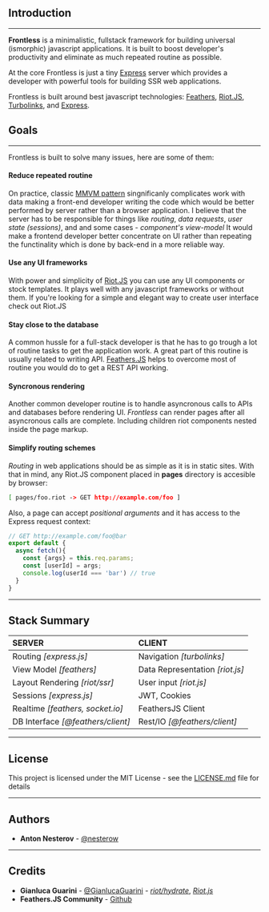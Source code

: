 ## Introduction

-----------
**Frontless** is a minimalistic, fullstack framework for building universal (ismorphic) javascript applications. It is built to boost developer's productivity and eliminate as much repeated routine as possible.

At the core Frontless is just a tiny [Express](https://expressjs.com/) server which provides a developer with powerful tools for building SSR web applications. 

Frontless is built around best javascript technologies: [Feathers](https://feathersjs.com), [Riot.JS](https://riot.js.org), [Turbolinks](https://github.com/turbolinks/turbolinks), and [Express](https://expressjs.com/).


## Goals

----------
Frontless is built to solve many issues, here are some of them:

#### Reduce repeated routine
On practice, classic [MMVM pattern](https://en.wikipedia.org/wiki/Model–view–viewmodel) singnificanly complicates work with data making a front-end developer writing the code which would be better performed by server rather than a browser application. I believe that the server has to be responsible for things like *routing*, *data requests*, *user state (sessions)*, and and some cases - *component's view-model* It would make a frontend developer better concentrate on UI rather than repeating the functinality which is done by back-end in a more reliable way.

#### Use any UI frameworks
With power and simplicity of [Riot.JS](https://riot.js.org) you can use any UI components or stock templates. It plays well with any javascript frameworks or without them. If you're looking for a simple and elegant way to create user interface check out Riot.JS

#### Stay close to the database
A common hussle for a full-stack developer is that he has to go trough a lot of routine tasks to get the application work. A great part of this routine is usually related to writing API. [Feathers.JS](https://feathersjs.com) helps to overcome most of routine you would do to get a REST API working.


#### Syncronous rendering
Another common developer routine is to handle asyncronous calls to APIs and databases before rendering UI. *Frontless* can render pages after all asyncronous calls are complete. Including children riot components nested inside the page markup. 

#### Simplify routing schemes
*Routing* in web applications should be as simple as it is in static sites. With that in mind, any Riot.JS component placed in **pages** directory is accesible by browser: 
```bash
[ pages/foo.riot -> GET http://example.com/foo ]
```
Also, a page can accept *positional arguments* and it has access to the Express request context:
```javascript
// GET http://example.com/foo@bar
export default {
  async fetch(){
    const {args} = this.req.params;
    const [userId] = args;
    console.log(userId === 'bar') // true
  }
}
```

---------------
## Stack Summary


| SERVER        | CLIENT        |
| :------------- |:-------------|
| Routing *[express.js]* | Navigation *[turbolinks]* |
| View Model *[feathers]*    | Data Representation *[riot.js]* |
| Layout Rendering *[riot/ssr]* | User input *[riot.js]*  |
| Sessions *[express.js]* | JWT, Cookies |
| Realtime *[feathers, socket.io]* | FeathersJS Client |
| DB Interface *[@feathers/client]* | Rest/IO *[@feathers/client]* |

----------------
## License

This project is licensed under the MIT License - see the [LICENSE.md](https://github.com/nesterow/frontless/blob/master/LICENSE) file for details

-----------------
## Authors

* **Anton Nesterov** - [@nesterow](https://github.com/nesterow)

-----------------
## Credits
* **Gianluca Guarini** - [@GianlucaGuarini](https://github.com/GianlucaGuarini) - *[riot/hydrate](https://github.com/riot/hydrate)*, *[Riot.js](https://github.com/riot/riot)*
* **Feathers.JS Community** - [Github](https://github.com/feathersjs/feathers/graphs/contributors)

